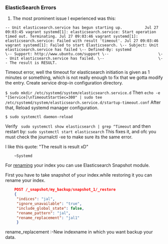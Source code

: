 ### ElasticSearch Errors

1. The most prominent issue I experienced was this: 
   
`
-- Unit elasticsearch.service has begun starting up.         
Jul 27 09:03:45 vagrant systemd[1]: elasticsearch.service: Start operation timed out. Terminating.
Jul 27 09:03:46 vagrant systemd[1]: elasticsearch.service: Failed with result 'timeout'.
Jul 27 09:03:46 vagrant systemd[1]: Failed to start Elasticsearch.
\-- Subject: Unit elasticsearch.service has failed
\-- Defined-By: systemd                      
\-- Support: http://www.ubuntu.com/support
\--                     
\-- Unit elasticsearch.service has failed.
\--                       
\-- The result is RESULT.                                         
`

Timeout error, well the timeout for elasticsearch initiation is given as 1 minutes or something, which is not really enough to fix that we gotta modify the entry.
Create service drop-in configuration directory.

`$ sudo mkdir /etc/systemd/system/elasticsearch.service.d`
Then 
`echo -e "[Service]\nTimeoutStartSec=300" | sudo tee /etc/systemd/system/elasticsearch.service.d/startup-timeout.conf`
After that, 
Reload systemd manager configuration.

`$ sudo systemctl daemon-reload` 

Verify ` sudo systemctl show elasticsearch | grep ^Timeout`
and then restart by: 
`sudo systemctl start elasticsearch`
This fixes it, and ofc you must check the journalctl -xe to make sure its the same error.




I like this quote:
"The result is result xD" 

        ~Systemd
        
        


For <u>renaming</u> your index you can use Elasticsearch Snapshot module.

First you have to take snapshot of your index.while restoring it you can rename your index.
```json
    POST /_snapshot/my_backup/snapshot_1/_restore
    {
     "indices": "jal",
     "ignore_unavailable": "true",
     "include_global_state": false,
     "rename_pattern": "jal",
     "rename_replacement": "jal1"
     }
```
rename_replacement :-New indexname in which you want backup your data.

